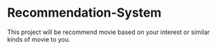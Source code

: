 # Recommendation-System
This project will be recommend movie based on your interest or similar kinds of movie to you.
